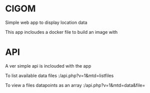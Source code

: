 # CIGOM
Simple web app to display location data

This app incloudes a docker file to build an image with

# API

A ver simple api is inclouded with the app

To list available data files 
<docker host>:<port>/api.php?v=1&mtd=listfiles
  
To view a files datapoints as an array 
<docker host>:<port>/api.php?v=1&mtd=data&file=<filename>
